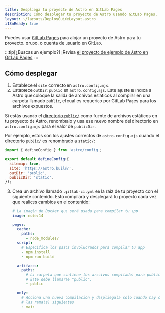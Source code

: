 ```yaml
---
title: Despliega tu proyecto de Astro en GitLab Pages
description: Cómo desplegar tu proyecto de Astro usando GitLab Pages.
layout: ~/layouts/DeployGuideLayout.astro
i18nReady: true
---
```


Puedes usar [GitLab Pages](https://pages.gitlab.io/) para alojar un proyecto de Astro para tu proyecto, grupo, o cuenta de usuario en [GitLab](https://about.gitlab.com/).

:::tip[¿Buscas un ejemplo?]
¡Revisa [el proyecto de ejemplo de Astro en GitLab Pages](https://gitlab.com/pages/astro)!
:::

## Cómo desplegar

1. Establece el `site` correcto en `astro.config.mjs`.
2. Establece `outDir:public` en `astro.config.mjs`. Este ajuste le indica a Astro que coloque la salida de archivos estáticos al compilar en una carpeta llamado `public`, el cual es requerido por GitLab Pages para los archivos expuestos.

Si estás usando el [directorio `public/`](/es/core-concepts/project-structure/#public) como fuente de archivos estáticos en tu proyecto de Astro, renombralo y usa ese nuevo nombre del directorio en `astro.config.mjs` para el valor de `publicDir`.

Por ejemplo, estos son los ajustes correctos de `astro.config.mjs` cuando el directorio `public/` es renombrado a `static/`:

   ```js
   import { defineConfig } from 'astro/config';

   export default defineConfig({
     sitemap: true,
     site: 'https://astro.build/',
     outDir: 'public',
     publicDir: 'static',
   });
   ```

3. Crea un archivo llamado `.gitlab-ci.yml` en la raíz de tu proyecto con el siguiente contenido. Esto compilará y desplegará tu proyecto cada vez que realices cambios en el contenido:

   ```yaml
   # La imagén de Docker que será usada para compilar tu app
   image: node:14

   pages:
     cache:
       paths:
         - node_modules/
     script:
       # Especifica los pasos involucrados para compilar tu app 
       - npm install
       - npm run build

     artifacts:
       paths:
         # La carpeta que contiene los archivos compilados para publicarse.
         # Éste debe llamarse "public".
         - public

     only:
       # Acciona una nueva compilación y despliegala solo cuando hay cambios en
       # las rama(s) siguientes
       - main
   ```
